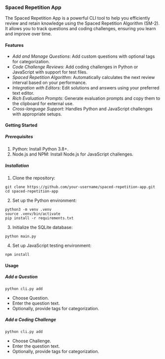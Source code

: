 ### Spaced Repetition App

The Spaced Repetition App is a powerful CLI tool to help you efficiently review and retain knowledge using the Spaced Repetition Algorithm (SM-2). It allows you to track questions and coding challenges, ensuring you learn and improve over time.

#### Features
- *Add and Manage Questions*: Add custom questions with optional tags for categorization.
- *Code Challenge Reviews*: Add coding challenges in Python or JavaScript with support for test files.
- *Spaced Repetition Algorithm*: Automatically calculates the next review interval based on your performance.
- *Integration with Editors*: Edit solutions and answers using your preferred text editor.
- *Rich Evaluation Prompts*: Generate evaluation prompts and copy them to the clipboard for external use.
- *Cross-language Support*: Handles Python and JavaScript challenges with appropriate setups.

#### Getting Started
##### Prerequisites
1. Python: Install Python 3.8+.
2. Node.js and NPM: Install Node.js for JavaScript challenges.

##### Installation
1. Clone the repository:
```
git clone https://github.com/your-username/spaced-repetition-app.git
cd spaced-repetition-app
```

2. Set up the Python environment:
```
python3 -m venv .venv
source .venv/bin/activate
pip install -r requirements.txt
```

3. Initialize the SQLite database:
```
python main.py
```

4. Set up JavaScript testing environment: 
```
npm install
```

#### Usage

##### Add a Question
```
python cli.py add
```

- Choose Question.
- Enter the question text.
- Optionally, provide tags for categorization.

##### Add a Coding Challenge
```
python cli.py add
```

- Choose Challenge.
- Enter the question text.
- Optionally, provide tags for categorization.

